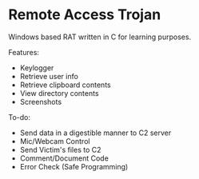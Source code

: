 # Remote Access Trojan

Windows based RAT written in C for learning purposes.

Features:
- Keylogger
- Retrieve user info
- Retrieve clipboard contents
- View directory contents
- Screenshots


To-do:
- Send data in a digestible manner to C2 server
- Mic/Webcam Control
- Send Victim's files to C2
- Comment/Document Code
- Error Check (Safe Programming)
